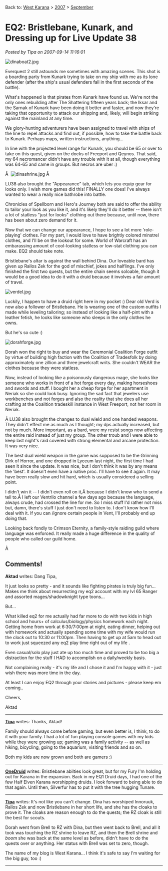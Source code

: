 Back to: [West Karana](/posts/westkarana.md) > [2007](/posts/2007/westkarana.md) > [September](./westkarana.md)
# EQ2: Bristlebane, Kunark, and Dressing up for Live Update 38

*Posted by Tipa on 2007-09-14 11:16:01*

![dinaboat2.jpg](../../../uploads/2007/09/dinaboat2.jpg)


Everquest 2 still astounds me sometimes with amazing scenes. This shot is a boarding party from Kunark trying to take on my ship with me as its lone defender (after the ship's usual defenders fall in the first seconds of the battle).

What's happened is that pirates from Kunark have found us. We're not the only ones rebuilding after The Shattering fifteen years back; the Iksar and the Sarnak of Kunark have been doing it better and faster, and now they're taking that opportunity to attack our shipping and, likely, will begin striking against the mainland at any time.

We glory-hunting adventurers have been assigned to travel with ships of the line to repel attacks and find out, if possible, how to take the battle back to Kunark. Perhaps maps, written instructions, anything...

In line with the projected level range for Kunark, you should be 65 or over to take on this quest, given on the docks of Freeport and Qeynos. That said, my 64 necromancer didn't have any trouble with it at all, though everything was 64-65 and came in groups. But necros are uber :)

Â 
![dinashrine.jpg](../../../uploads/2007/09/dinashrine.jpg)
Â 

LU38 also brought the "Appearance" tab, which lets you equip gear for looks only. I wish more games did this! FINALLY one does! I've always wanted to wear a really nice bathrobe into battle.

Chronicles of Spellborn and Hero's Journey both are said to offer the ability to tailor your look as you like it, and it's likely they'll do it better -- there isn't a lot of statless "just for looks" clothing out there because, until now, there has been about zero demand for it.

Now that we can change our appearance, I hope to see a lot more 'role-playing' clothes. For my part, I would love to have brightly colored minstrel clothes, and I'll be on the lookout for some. World of Warcraft has an embarassing amount of cool-looking statless or low-stat clothing you can make. EQ2 should take note.

Bristlebane's altar is against the wall behind Dina. Our loveable bard has given up Rallos Zek for the god of mischief, jokes and halflings. I've only finished the first two quests, but the entire chain seems soloable, though it would be a good idea to do it with a druid because it involves a fair amount of travel.

![verdel.jpg](../../../uploads/2007/09/verdel.jpg)

Luckily, I happen to have a druid right here in my pocket :) Dear old Verd is now also a follower of Bristlebane. He is wearing one of the custom outfits I made while leveling tailoring; so instead of looking like a half-pint with a leather fetish, he looks like someone who sleeps in the only clothes he owns.

But he's so cute :)

![dorahforge.jpg](../../../uploads/2007/09/dorahforge.jpg)

Dorah won the right to buy and wear the Ceremonial Coalition Forge outfit by virtue of building high faction with the Coalition of Tradesfolk by doing approximately one zillion and three jewelcraft writs. She couldn't WEAR the clothes because they were statless.

Now, instead of looking like a poisonously dangerous mage, she looks like someone who works in front of a hot forge every day, making horseshoes and swords and stuff. I bought her a cheap forge for her apartment in Neriak so she could look busy. Ignoring the sad fact that jewelers use workbenches and not forges and also the reality that she does all her crafting at the Coalition tradeskill instance in West Freeport, not her room in Neriak.

Â LU38 also brought the changes to dual wield and one handed weapons. They didn't effect me as much as I thought; my dps actually increased, but not by much. More important, as a bard, were my resist songs now affecting the entire raid instead of just my group. The other troub and I were able to keep last night's raid covered with strong elemental and arcane protection. It was very nice.

The best dual wield weapon in the game was supposed to be the Grinning Dirk of Horror, and one dropped in Lyceum last night, the first time I had seen it since the update. It was nice, but I don't think it was by any means the 'best'. It doesn't even have a native proc. I'll have to see it again. It may have been really slow and hit hard, which is usually considered a selling point.

I didn't win it -- I didn't even roll on it,Â because I didn't know who to send a tell to.Â I left our Ventrilo channel a few days ago because the language, always crude, had crossed the line for me. So I miss stuff I'd rather not miss but, damn, there's stuff I just don't need to listen to. I don't know how I'll deal with it. If you can /ignore certain people in Vent, I'll probably end up doing that.

Looking back fondly to Crimson Eternity, a family-style raiding guild where language was enforced. It really made a huge difference in the quality of people who called our guild home.

Â 
## Comments!

**Aktad** writes: Dang Tipa,

It just looks so pretty - and it sounds like fighting pirates is truly big fun... Makes me think about resurrecting my eq2 account with my lvl 65 Ranger and assorted mages/shadowknight type toons...

But...

What killed eq2 for me actually had far more to do with two kids in high school and hours+ of calculus/biology/physics homework each night. Getting home from work at 6:30/7:00pm at night, eating dinner, helping out with homework and actually spending some time with my wife would run the clock out to 10:30 or 11:00pm. Then having to get up at 5am to head out to work just squeezed any eq2 play time right out of my life .

Even casual/solo play just ate up too much time and proved to be too big a distraction for the stuff I HAD to accomplish on a daily/weekly basis.

Not complaining really - it's my life and I chose it and I'm happy with it - just wish there was more time in the day.

At least I can enjoy EQ2 through your stories and pictures - please keep em coming..

Cheers,

Aktad

---

**[Tipa](https://chasingdings.com)** writes: Thanks, Aktad!

Family should always come before gaming, but even better is, I think, to do it with your family. I had a lot of fun playing console games with my kids while they were growing up; gaming was a family activity -- as well as hiking, bicycling, going to the aquarium, visiting friends and so on.

Both my kids are now grown and both are gamers :)

---

**[OneDruid](http://onedruid.com)** writes: Bristlebane abilties look great, but for my Fury I'm holding out for Karana in the expansion. Back in my EQ1 Druid days, I had one of the few Half Elven Karana worshipping druids. I look forward to being able to do that again. Until then, Silverfur has to put it with the tree hugging Tunare.

---

**[Tipa](https://chasingdings.com)** writes: It's not like you can't change. Dina has worshiped Innoruuk, Rallos Zek and now Bristlebane in her short life, and she has the cloaks to prove it. The cloaks are reason enough to do the quests; the RZ cloak is still the best for scouts.

Dorah went from Brell to RZ with Dina, but then went back to Brell, and all it took was touching the RZ shrine to leave RZ, and then the Brell shrine and *boom* she was back at the same level as before, didn't have to do the quests over or anything. Her status with Brell was set to zero, though.

The name of my blog is West Karana... I think it's safe to say I'm waiting for the big guy, too :)

---

